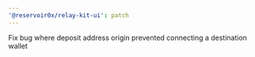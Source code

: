 ```yaml
---
'@reservoir0x/relay-kit-ui': patch
---
```


Fix bug where deposit address origin prevented connecting a destination wallet
